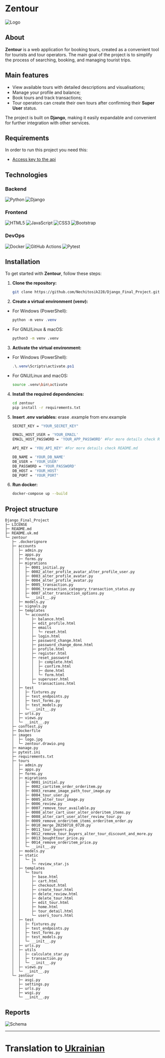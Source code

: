 # Zentour

![Logo](zentour/images/logo.jpg)

## About
**Zentour** is a web application for booking tours, created as a convenient tool for tourists and tour operators.
The main goal of the project is to simplify the process of searching, booking, and managing tourist trips.

## Main features
- View available tours with detailed descriptions and visualisations;
- Manage your profile and balance;
- Book tours and track transactions;
- Tour operators can create their own tours after confirming their **Super User** status.

The project is built on **Django**, making it easily expandable and convenient for further integration with other services.

## Requirements
In order to run this project you need this:
- [Access key to the api](#access-key)

## Technologies

### Backend

![Python](https://img.shields.io/badge/Python-3776AB?style=for-the-badge&logo=python&logoColor=white)
![Django](https://img.shields.io/badge/Django-092E20?style=for-the-badge&logo=django&logoColor=white)

### Frontend

![HTML5](https://img.shields.io/badge/HTML5-E34F26?style=for-the-badge&logo=html5&logoColor=white)
![JavaScript](https://img.shields.io/badge/JavaScript-F7DF1E?style=for-the-badge&logo=javascript&logoColor=black)
![CSS3](https://img.shields.io/badge/CSS3-1572B6?style=for-the-badge&logo=css3&logoColor=white)
![Bootstrap](https://img.shields.io/badge/Bootstrap-7952B3?style=for-the-badge&logo=bootstrap&logoColor=white)

### DevOps

![Docker](https://img.shields.io/badge/Docker-2496ED?style=for-the-badge&logo=docker&logoColor=white)
![GitHub Actions](https://img.shields.io/badge/GitHub%20Actions-2088FF?style=for-the-badge&logo=githubactions&logoColor=white)
![Pytest](https://img.shields.io/badge/Pytest-0A9EDC?style=for-the-badge&logo=pytest&logoColor=white)


## Installation
To get started with **Zentour**, follow these steps:

1. **Clone the repository:**

    ```bash
    git clone https://github.com/Nechitosik228/Django_Final_Project.git
    ```
2. **Create a virtual environment (venv):**

+ For Windows (PowerShell):
    ```powershell
    python -m venv .venv
    ```
+ For GNU/Linux & macOS:
    ```bash
    python3 -m venv .venv
    ```
3. **Activate the virtual environment:**
+ For Windows (PowerShell):
    ```powershell
    .\.venv\Scripts\activate.ps1    
    ```
+ For GNU/Linux and macOS:
    ```bash
    source .venv\bin\activate
    ```
4. **Install the required dependencies:**
    ```bash
    cd zentour
    pip install -r requirements.txt 
    ```
6. **Insert .env variables:**
    erase .example from env.example
    ```bash
    SECRET_KEY = "YOUR_SECRET_KEY"

    EMAIL_HOST_USER = 'YOUR_EMAIL'
    EMAIL_HOST_PASSWORD = 'YOUR_APP_PASSWORD' #For more details check README.md

    API_KEY = 'YOU_API_KEY' #For more details check README.md

    DB_NAME = 'YOUR_DB_NAME'
    DB_USER = 'YOUR_USER'
    DB_PASSWORD = 'YOUR_PASSWORD'
    DB_HOST = 'YOUR_HOST'
    DB_PORT = 'YOUR_PORT'
    ```
7. **Run docker:**
    ```bash
    docker-compose up --build
    ```

## Project structure
```
Django_Final_Project
├─ LICENSE
├─ README.md
├─ README.uk.md
└─ zentour
   ├─ .dockerignore
   ├─ accounts
   │  ├─ admin.py
   │  ├─ apps.py
   │  ├─ forms.py
   │  ├─ migrations
   │  │  ├─ 0001_initial.py
   │  │  ├─ 0002_alter_profile_avatar_alter_profile_user.py
   │  │  ├─ 0003_alter_profile_avatar.py
   │  │  ├─ 0004_alter_profile_avatar.py
   │  │  ├─ 0005_transaction.py
   │  │  ├─ 0006_transaction_category_transaction_status.py
   │  │  ├─ 0007_alter_transaction_options.py
   │  │  └─ __init__.py
   │  ├─ models.py
   │  ├─ signals.py
   │  ├─ templates
   │  │  └─ accounts
   │  │     ├─ balance.html
   │  │     ├─ edit_profile.html
   │  │     ├─ emails
   │  │     │  └─ reset.html
   │  │     ├─ login.html
   │  │     ├─ password_change.html
   │  │     ├─ password_change_done.html
   │  │     ├─ profile.html
   │  │     ├─ register.html
   │  │     ├─ reset_password
   │  │     │  ├─ complete.html
   │  │     │  ├─ confirm.html
   │  │     │  ├─ done.html
   │  │     │  └─ form.html
   │  │     ├─ superuser.html
   │  │     └─ transactions.html
   │  ├─ test
   │  │  ├─ fixtures.py
   │  │  ├─ test_endpoints.py
   │  │  ├─ test_forms.py
   │  │  ├─ test_models.py
   │  │  └─ __init__.py
   │  ├─ urls.py
   │  ├─ views.py
   │  └─ __init__.py
   ├─ conftest.py
   ├─ Dockerfile
   ├─ images
   │  ├─ logo.jpg
   │  └─ zentour.drawio.png
   ├─ manage.py
   ├─ pytest.ini
   ├─ requirements.txt
   ├─ tours
   │  ├─ admin.py
   │  ├─ apps.py
   │  ├─ forms.py
   │  ├─ migrations
   │  │  ├─ 0001_initial.py
   │  │  ├─ 0002_cartitem_order_orderitem.py
   │  │  ├─ 0003_rename_image_path_tour_image.py
   │  │  ├─ 0004_tour_user.py
   │  │  ├─ 0005_alter_tour_image.py
   │  │  ├─ 0006_review.py
   │  │  ├─ 0007_remove_tour_available.py
   │  │  ├─ 0008_alter_cart_user_alter_orderitem_items.py
   │  │  ├─ 0008_alter_cart_user_alter_review_tour.py
   │  │  ├─ 0009_remove_orderitem_items_orderitem_order.py
   │  │  ├─ 0010_merge_20250718_0720.py
   │  │  ├─ 0011_tour_buyers.py
   │  │  ├─ 0012_remove_tour_buyers_alter_tour_discount_and_more.py
   │  │  ├─ 0013_boughttour_price.py
   │  │  ├─ 0014_remove_orderitem_price.py
   │  │  └─ __init__.py
   │  ├─ models.py
   │  ├─ static
   │  │  └─ js
   │  │     └─ review_star.js
   │  ├─ templates
   │  │  └─ tours
   │  │     ├─ base.html
   │  │     ├─ cart.html
   │  │     ├─ checkout.html
   │  │     ├─ create_tour.html
   │  │     ├─ delete_review.html
   │  │     ├─ delete_tour.html
   │  │     ├─ edit_tour.html
   │  │     ├─ home.html
   │  │     ├─ tour_detail.html
   │  │     └─ users_tours.html
   │  ├─ test
   │  │  ├─ fixtures.py
   │  │  ├─ test_endpoints.py
   │  │  ├─ test_forms.py
   │  │  ├─ test_models.py
   │  │  └─ __init__.py
   │  ├─ urls.py
   │  ├─ utils
   │  │  ├─ calculate_star.py
   │  │  ├─ transaction.py
   │  │  └─ __init__.py
   │  ├─ views.py
   │  └─ __init__.py
   └─ zentour
      ├─ asgi.py
      ├─ settings.py
      ├─ urls.py
      ├─ wsgi.py
      └─ __init__.py
```
## Reports

![Schema](zentour/images/zentour.drawio.png)

---
# Translation to [Ukrainian](README.uk.md)

